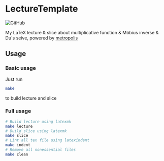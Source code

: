 # LectureTemplate

![GitHub](https://img.shields.io/github/license/Tiphereth-A/CPL-mulfunc)

My LaTeX lecture & slice about multiplicative function & Möbius inverse & Du's seive, powered by [metropolis](https://github.com/matze/mtheme)

## Usage

### Basic usage

Just run

```bash
make
```

to build lecture and slice

### Full usage

```bash
# Build lecture using latexmk
make lecture
# Build slice using latexmk
make slice
# Lint all tex file using latexindent
make indent
# Remove all nonessential files
make clean
```
